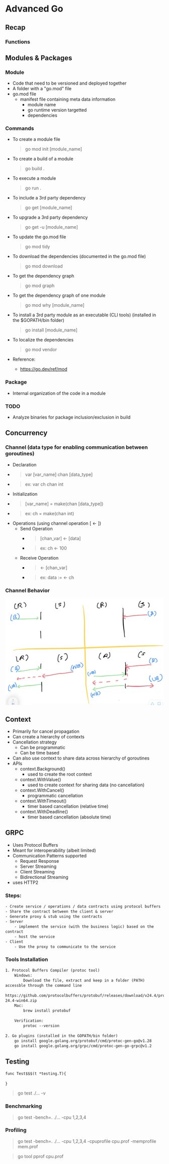 # Advanced Go

## Recap

### Functions

## Modules & Packages

### Module
- Code that need to be versioned and deployed together
- A folder with a "go.mod" file
- go.mod file
    - manifest file containing meta data information
        - module name
        - go runtime version targetted
        - dependencies
### Commands
- To create a module file
    > go mod init [module_name]
- To create a build of a module
    > go build .
- To execute a module
    > go run .
- To include a 3rd party dependency
    > go get [module_name]
- To upgrade a 3rd party dependency
    > go get -u [module_name]
- To update the go.mod file 
    > go mod tidy
- To download the dependencies (documented in the go.mod file)
    > go mod download
- To get the dependency graph
    > go mod graph
- To get the dependency graph of one module
    > go mod why [module_name]
- To install a 3rd party module as an executable (CLI tools) (installed in the $GOPATH/bin folder)
    > go install [module_name]
- To localize the dependencies
    > go mod vendor

- Reference:
    - https://go.dev/ref/mod
### Package
- Internal organization of the code in a module

### TODO
- Analyze binaries for package inclusion/exclusion in build

## Concurrency
### Channel (data type for enabling communication between goroutines)
- Declaration
- > var [var_name] chan [data_type]
- > ex: var ch chan int
- Initialization
- > [var_name] = make(chan [data_type])
- > ex: ch = make(chan int)
- Operations (using channel operation [ <- ])
    - Send Operation
        - > [chan_var] <- [data]
        - > ex: ch <- 100
    - Receive Operation
        - > <- [chan_var]
        - > ex: data := <- ch
### Channel Behavior
![image](./images/channel-behavior.png)

## Context
- Primarily for cancel propagation
- Can create a hierarchy of contexts
- Cancellation strategy
    - Can be programmatic
    - Can be time based
- Can also use context to share data across hierarchy of goroutines
- APIs
    - context.Background() 
        - used to create the root context
    - context.WithValue() 
        - used to create context for sharing data (no cancellation)
    - context.WithCancel()
        - programmatic cancellation
    - context.WithTimeout()
        - timer based cancellation (relative time)
    - context.WithDeadline()
        - timer based cancellation (absolute time)

## GRPC
- Uses Protocol Buffers
- Meant for interoperability (albeit limited)
- Communication Patterns supported
    - Request Response
    - Server Streaming
    - Client Streaming
    - Bidirectional Streaming
- uses HTTP2
### Steps: 
    - Create service / operations / data contracts using protocol buffers
    - Share the contract between the client & server
    - Generate proxy & stub using the contracts
    - Server
        - implement the service (with the business logic) based on the contract
        - host the service
    - Client
        - Use the proxy to communicate to the service


### Tools Installation 
    1. Protocol Buffers Compiler (protoc tool)
        Windows:
            Download the file, extract and keep in a folder (PATH) accessble through the command line
            https://github.com/protocolbuffers/protobuf/releases/download/v24.4/protoc-24.4-win64.zip
        Mac:
            brew install protobuf

        Verification:
            protoc --version

    2. Go plugins (installed in the GOPATH/bin folder)
        go install google.golang.org/protobuf/cmd/protoc-gen-go@v1.28
        go install google.golang.org/grpc/cmd/protoc-gen-go-grpc@v1.2

## Testing
```
func Test$$$(t *testing.T){

}
```
> go test ./... -v
### Benchmarking
> go test -bench=. ./... -cpu 1,2,3,4

### Profiling
> go test -bench=. ./... -cpu 1,2,3,4 -cpuprofile cpu.prof -memprofile mem.prof

> go tool pprof cpu.prof

